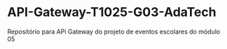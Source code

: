 # API-Gateway-T1025-G03-AdaTech
Repositório para APi Gateway do projeto de eventos escolares do módulo 05
